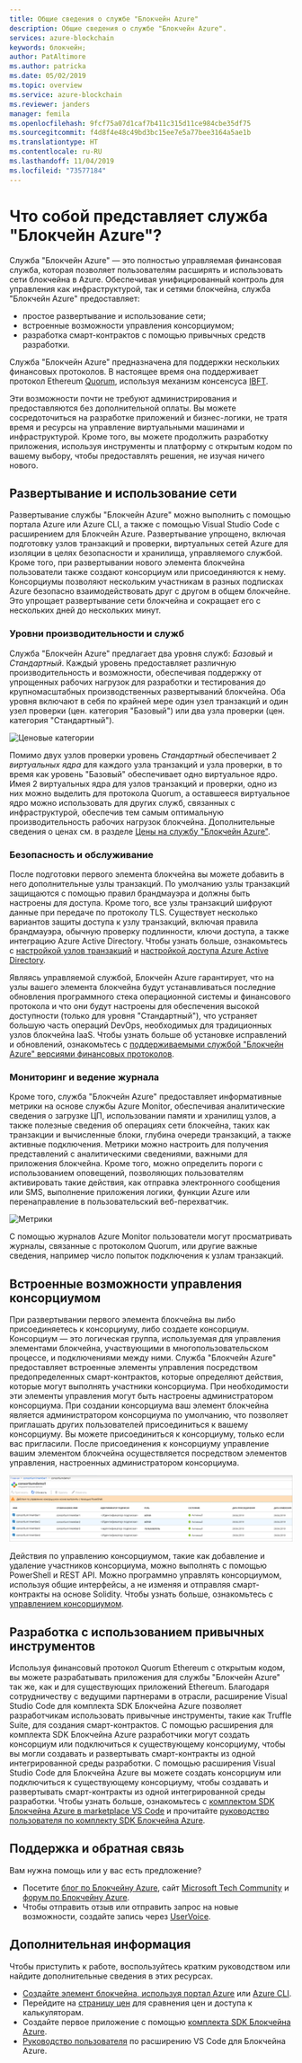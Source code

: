 ```yaml
---
title: Общие сведения о службе "Блокчейн Azure"
description: Общие сведения о службе "Блокчейн Azure".
services: azure-blockchain
keywords: блокчейн;
author: PatAltimore
ms.author: patricka
ms.date: 05/02/2019
ms.topic: overview
ms.service: azure-blockchain
ms.reviewer: janders
manager: femila
ms.openlocfilehash: 9fcf75a07d1caf7b411c315d11ce984cbe35df75
ms.sourcegitcommit: f4d8f4e48c49bd3bc15ee7e5a77bee3164a5ae1b
ms.translationtype: HT
ms.contentlocale: ru-RU
ms.lasthandoff: 11/04/2019
ms.locfileid: "73577184"
---
```

# <a name="what-is-azure-blockchain-service"></a>Что собой представляет служба "Блокчейн Azure"?

Служба "Блокчейн Azure" — это полностью управляемая финансовая служба, которая позволяет пользователям расширять и использовать сети блокчейна в Azure. Обеспечивая унифицированный контроль для управления как инфраструктурой, так и сетями блокчейна, служба "Блокчейн Azure" предоставляет:

* простое развертывание и использование сети;
* встроенные возможности управления консорциумом;
* разработка смарт-контрактов с помощью привычных средств разработки.

Служба "Блокчейн Azure" предназначена для поддержки нескольких финансовых протоколов. В настоящее время она поддерживает протокол Ethereum [Quorum](https://www.jpmorgan.com/Quorum), используя механизм консенсуса [IBFT](https://github.com/jpmorganchase/quorum/wiki/Quorum-Consensus).

Эти возможности почти не требуют администрирования и предоставляются без дополнительной оплаты. Вы можете сосредоточиться на разработке приложений и бизнес-логики, не тратя время и ресурсы на управление виртуальными машинами и инфраструктурой. Кроме того, вы можете продолжить разработку приложения, используя инструменты и платформу с открытым кодом по вашему выбору, чтобы предоставлять решения, не изучая ничего нового.

## <a name="network-deployment-and-operations"></a>Развертывание и использование сети

Развертывание службы "Блокчейн Azure" можно выполнить с помощью портала Azure или Azure CLI, а также с помощью Visual Studio Code с расширением для Блокчейн Azure.  Развертывание упрощено, включая подготовку узлов транзакций и проверки, виртуальных сетей Azure для изоляции в целях безопасности и хранилища, управляемого службой.  Кроме того, при развертывании нового элемента блокчейна пользователи также создают консорциум или присоединяются к нему.  Консорциумы позволяют нескольким участникам в разных подписках Azure безопасно взаимодействовать друг с другом в общем блокчейне.  Это упрощает развертывание сети блокчейна и сокращает его с нескольких дней до нескольких минут.

### <a name="performance-and-service-tiers"></a>Уровни производительности и служб

Служба "Блокчейн Azure" предлагает два уровня служб: *Базовый* и *Стандартный*. Каждый уровень предоставляет различную производительность и возможности, обеспечивая поддержку от упрощенных рабочих нагрузок для разработки и тестирования до крупномасштабных производственных развертываний блокчейна. Оба уровня включают в себя по крайней мере один узел транзакций и один узел проверки (цен. категория "Базовый") или два узла проверки (цен. категория "Стандартный").

![Ценовые категории](./media/overview/pricing-tiers.png)

Помимо двух узлов проверки уровень *Стандартный* обеспечивает 2 *виртуальных ядра* для каждого узла транзакций и узла проверки, в то время как уровень "Базовый" обеспечивает одно виртуальное ядро.  Имея 2 виртуальных ядра для узлов транзакций и проверки, одно из них можно выделить для протокола Quorum, а оставшееся виртуальное ядро можно использовать для других служб, связанных с инфраструктурой, обеспечив тем самым оптимальную производительность рабочих нагрузок блокчейна. Дополнительные сведения о ценах см. в разделе [Цены на службу "Блокчейн Azure"](https://azure.microsoft.com/pricing/details/blockchain-service).

### <a name="security-and-maintenance"></a>Безопасность и обслуживание

После подготовки первого элемента блокчейна вы можете добавить в него дополнительные узлы транзакций.  По умолчанию узлы транзакций защищаются с помощью правил брандмауэра и должны быть настроены для доступа.  Кроме того, все узлы транзакций шифруют данные при передаче по протоколу TLS.  Существует несколько вариантов защиты доступа к узлу транзакций, включая правила брандмауэра, обычную проверку подлинности, ключи доступа, а также интеграцию Azure Active Directory. Чтобы узнать больше, ознакомьтесь с [настройкой узлов транзакций](configure-transaction-nodes.md) и [настройкой доступа Azure Active Directory](configure-aad.md).

Являясь управляемой службой, Блокчейн Azure гарантирует, что на узлы вашего элемента блокчейна будут устанавливаться последние обновления программного стека операционной системы и финансового протокола и что они будут настроены для обеспечения высокой доступности (только для уровня "Стандартный"), что устраняет большую часть операций DevOps, необходимых для традиционных узлов блокчейна IaaS.  Чтобы узнать больше об установке исправлений и обновлений, ознакомьтесь с [поддерживаемыми службой "Блокчейн Azure" версиями финансовых протоколов](ledger-versions.md).

### <a name="monitoring-and-logging"></a>Мониторинг и ведение журнала

Кроме того, служба "Блокчейн Azure" предоставляет информативные метрики на основе службы Azure Monitor, обеспечивая аналитические сведения о загрузке ЦП, использовании памяти и хранилищ узлов, а также полезные сведения об операциях сети блокчейна, таких как транзакции и вычисленные блоки, глубина очереди транзакций, а также активные подключения.  Метрики можно настроить для получения представлений с аналитическими сведениями, важными для приложения блокчейна.  Кроме того, можно определить пороги с использованием оповещений, позволяющих пользователям активировать такие действия, как отправка электронного сообщения или SMS, выполнение приложения логики, функции Azure или перенаправление в пользовательский веб-перехватчик.

![Метрики](./media/overview/metrics.png)

С помощью журналов Azure Monitor пользователи могут просматривать журналы, связанные с протоколом Quorum, или другие важные сведения, например число попыток подключения к узлам транзакций.

## <a name="built-in-consortium-management"></a>Встроенные возможности управления консорциумом

При развертывании первого элемента блокчейна вы либо присоединяетесь к консорциуму, либо создаете консорциум.  Консорциум — это логическая группа, используемая для управления элементами блокчейна, участвующими в многопользовательском процессе, и подключениями между ними.  Служба "Блокчейн Azure" предоставляет встроенные элементы управления посредством предопределенных смарт-контрактов, которые определяют действия, которые могут выполнять участники консорциума.  При необходимости эти элементы управления могут быть настроены администратором консорциума. При создании консорциума ваш элемент блокчейна является администратором консорциума по умолчанию, что позволяет приглашать других пользователей присоединиться к вашему консорциуму.  Вы можете присоединиться к консорциуму, только если вас пригласили.  После присоединения к консорциуму управление вашим элементом блокчейна осуществляется посредством элементов управления, настроенных администратором консорциума.

![Управление консорциумом](./media/overview/consortium.png)

Действия по управлению консорциумом, такие как добавление и удаление участников консорциума, можно выполнять с помощью PowerShell и REST API. Можно программно управлять консорциумом, используя общие интерфейсы, а не изменяя и отправляя смарт-контракты на основе Solidity. Чтобы узнать больше, ознакомьтесь с [управлением консорциумом](consortium.md).

## <a name="develop-using-familiar-development-tools"></a>Разработка с использованием привычных инструментов

Используя финансовый протокол Quorum Ethereum с открытым кодом, вы можете разрабатывать приложения для службы "Блокчейн Azure" так же, как и для существующих приложений Ethereum. Благодаря сотрудничеству с ведущими партнерами в отрасли, расширение Visual Studio Code для комплекта SDK Блокчейна Azure позволяет разработчикам использовать привычные инструменты, такие как Truffle Suite, для создания смарт-контрактов. С помощью расширения для комплекта SDK Блокчейна Azure разработчики могут создать консорциум или подключиться к существующему консорциуму, чтобы вы могли создавать и развертывать смарт-контракты из одной интегрированной среды разработки. С помощью расширения Visual Studio Code для Блокчейна Azure вы можете создать консорциум или подключиться к существующему консорциуму, чтобы создавать и развертывать смарт-контракты из одной интегрированной среды разработки. Чтобы узнать больше, ознакомьтесь с [комплектом SDK Блокчейна Azure в marketplace VS Code](https://aka.ms/vscodebcextension) и прочитайте [руководство пользователя по комплекту SDK Блокчейна Azure](https://aka.ms/vscodebcextensionwiki ).

## <a name="support-and-feedback"></a>Поддержка и обратная связь

Вам нужна помощь или у вас есть предложение?

* Посетите [блог по Блокчейну Azure](https://azure.microsoft.com/blog/topics/blockchain/), сайт [Microsoft Tech Community](https://techcommunity.microsoft.com/t5/Blockchain/bd-p/AzureBlockchain) и [форум по Блокчейну Azure](https://social.msdn.microsoft.com/Forums/home?forum=azureblockchain).
* Чтобы отправить отзыв или отправить запрос на новые возможности, создайте запись через [UserVoice](https://feedback.azure.com/forums/921130-azure-blockchain-service).

## <a name="next-steps"></a>Дополнительная информация

Чтобы приступить к работе, воспользуйтесь кратким руководством или найдите дополнительные сведения в этих ресурсах.
* [Создайте элемент блокчейна, используя портал Azure](create-member.md) или [Azure CLI](create-member-cli.md).
* Перейдите на [страницу цен](https://azure.microsoft.com/pricing/details/blockchain-service) для сравнения цен и доступа к калькуляторам.
* Создайте первое приложение с помощью [комплекта SDK Блокчейна Azure](https://github.com/Azure-Samples/blockchain-devkit).
* [Руководство пользователя](https://github.com/Microsoft/vscode-azure-blockchain-ethereum/wiki) по расширению VS Code для Блокчейна Azure.
